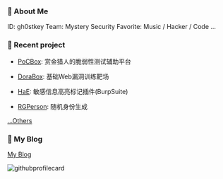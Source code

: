 ### 🤡 About Me
ID: gh0stkey
Team: Mystery Security
Favorite: Music / Hacker / Code ...

### 🚀 Recent project

- [PoCBox](https://github.com/Acmesec/PoCBox): 赏金猎人的脆弱性测试辅助平台

- [DoraBox](https://github.com/Acmesec/DoraBox): 基础Web漏洞训练靶场

- [HaE](https://github.com/gh0stkey/HaE): 敏感信息高亮标记插件(BurpSuite)

- [RGPerson](https://github.com/gh0stkey/RGPerson): 随机身份生成

[...Others](https://github.com/gh0stkey?tab=repositories)

### 👀 My Blog

[My Blog](https://en.gh0st.cn)

<img src='https://github-readme-stats.vercel.app/api?username=gh0stkey&hide=["issues"]&show_icons=true' alt="githubprofilecard" />
